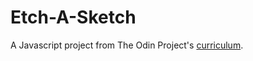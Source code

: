 # Etch-A-Sketch
A Javascript project from The Odin Project's [curriculum](https://www.theodinproject.com/courses/web-development-101/lessons/etch-a-sketch-project).
